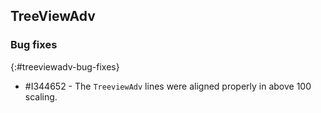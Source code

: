 ## TreeViewAdv

### Bug fixes
{:#treeviewadv-bug-fixes}

* \#I344652 - The `TreeviewAdv` lines were aligned properly in above 100 scaling.